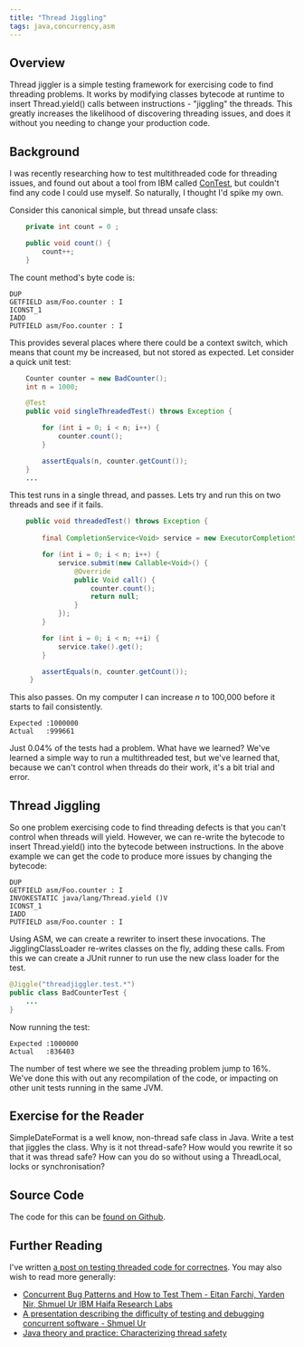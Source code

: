 ```yaml
---
title: "Thread Jiggling"
tags: java,concurrency,asm
---
```

<h2>Overview</h2>

<p>Thread jiggler is a simple testing framework for exercising code to find threading problems. It works by modifying classes bytecode at runtime to insert Thread.yield() calls between instructions - "jiggling" the threads. This greatly increases the likelihood of discovering threading issues, and does it without you needing to change your production code.</p>

<h2>Background</h2>

<p>I was recently researching how to test multithreaded code for threading issues, and found out about a tool from IBM called <a href="http://www.almaden.ibm.com/laborday/haifa/projects/verification/contest/index.html">ConTest</a>, but couldn't find any code I could use myself. So naturally, I thought I'd spike my own.</p>

<p>Consider this canonical simple, but thread unsafe class:</p>

~~~java
    private int count = 0 ;

    public void count() {
        count++;
    }
~~~

<p>The count method's byte code is:</p>

	DUP
	GETFIELD asm/Foo.counter : I
	ICONST_1
	IADD
	PUTFIELD asm/Foo.counter : I

<p>This provides several places where there could be a context switch, which means that count my be increased, but not stored as expected. Let consider a quick unit test:</p>

~~~java
    Counter counter = new BadCounter();
    int n = 1000;

    @Test
    public void singleThreadedTest() throws Exception {

        for (int i = 0; i < n; i++) {
            counter.count();
        }

        assertEquals(n, counter.getCount());
    }
    ...
~~~
<p>This test runs in a single thread, and passes. Lets try and run this on two threads and see if it fails.</p>

~~~java
    public void threadedTest() throws Exception {
	
        final CompletionService<Void> service = new ExecutorCompletionService<Void>(Executors.newFixedThreadPool(2));

        for (int i = 0; i < n; i++) {
            service.submit(new Callable<Void>() {
                @Override
                public Void call() {
                    counter.count();
                    return null;
                }
            });
        }

        for (int i = 0; i < n; ++i) {
            service.take().get();
        }

        assertEquals(n, counter.getCount());
     }
~~~

<p>This also passes. On my computer I can increase <em>n</em> to 100,000 before it starts to fail consistently.</p>

	Expected :1000000
	Actual   :999661

<p>Just 0.04% of the tests had a problem. What have we learned? We've learned a simple way to run a multithreaded test, but we've learned that, because we can't control when threads do their work, it's a bit trial and error.</p>

<h2>Thread Jiggling</h2>

<p>So one problem exercising code to find threading defects is that you can't control when threads will yield. However, we can re-write the bytecode to insert Thread.yield() into the bytecode between instructions. In the above example we can get the code to produce more issues by changing the bytecode:</p>

	DUP
	GETFIELD asm/Foo.counter : I
	INVOKESTATIC java/lang/Thread.yield ()V
	ICONST_1
	IADD
	PUTFIELD asm/Foo.counter : I

<p>Using ASM, we can create a rewriter to insert these invocations. The JigglingClassLoader re-writes classes on the fly, adding these calls. From this we can create a JUnit runner to run use the new class loader for the test.</p>

~~~java
@Jiggle("threadjiggler.test.*")
public class BadCounterTest {
    ...
}
~~~

<p>Now running the test:</p>

	Expected :1000000
	Actual   :836403

<p>The number of test where we see the threading problem jump to 16%. We've done this with out any recompilation of the code, or impacting on other unit tests running in the same JVM.</p>

<h2>Exercise for the Reader</h2>

<p>SimpleDateFormat is a well know, non-thread safe class in Java. Write a test that jiggles the class. Why is it not thread-safe? How would you rewrite it so that it was thread safe? How can you do so without using a ThreadLocal, locks or synchronisation?</p>

<h2>Source Code</h2>

<p>The code for this can be <a href="https://github.com/alexec/thread-jiggler">found on Github</a>.</p>

<h2>Further Reading</h2>

<p>I've written <a href="/content/5-tips-unit-testing-threaded-code">a post on testing threaded code for correctnes</a>. You may also wish to read more generally:</p>

<ul>
<li><a href="ftp://ftp.cs.umanitoba.ca/pub/IPDPS03/DATA/W20_PADTD_02.PDF">Concurrent Bug Patterns and How to Test Them - Eitan Farchi, Yarden Nir, Shmuel Ur IBM Haifa Research Labs</a></li>
<li><a href="http://www.almaden.ibm.com/laborday/haifa/projects/verification/contest/papers/testingConcurrentJune2008ForMS.pdf">A presentation describing the difficulty of testing and debugging concurrent software - Shmuel Ur</a></li>
<li><a href="http://www.ibm.com/developerworks/java/library/j-jtp09263/index.html">Java theory and practice: Characterizing thread safety</a></li>
</ul>
